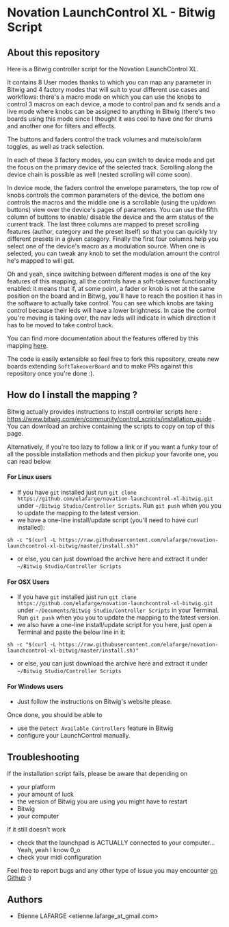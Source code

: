 Novation LaunchControl XL - Bitwig Script
=========================================

About this repository
---------------------

Here is a Bitwig controller script for the Novation LaunchControl XL.

It contains 8 User modes thanks to which you can map any parameter in Bitwig and
4 factory modes that will suit to your different use cases and workflows: there's
a macro mode on which you can use the knobs to control 3 macros on each device,
a mode to control pan and fx sends and a live mode where knobs can be assigned
to anything in Bitwig (there's two boards using this mode since I thought it was
cool to have one for drums and another one for filters and effects.

The buttons and faders control the track volumes and mute/solo/arm toggles, as
well as track selection.

In each of these 3 factory modes, you can switch to device mode and get the
focus on the primary device of the selected track. Scrolling along the device
chain is possible as well (nested scrolling will come soon).

In device mode, the faders control the envelope parameters, the top row of knobs
controls the common parameters of the device, the bottom one controls the macros
and the middle one is a scrollable (using the up/down buttons) view over the
device's pages of parameters. You can use the fifth column of buttons to enable/
disable the device and the arm status of the current track. The last three
columns are mapped to preset scrolling features (author, category and the preset
itself) so that you can quickly try different presets in a given category.
Finally the first four columns help you select one of the device's macro as a
modulation source. When one is selected, you can tweak any knob to set the
modulation amount the control he's mapped to will get.

Oh and yeah, since switching between different modes is one of the key features
of this mapping, all the controls have a soft-takeover functionality enabled: it
means that if, at some point, a fader or knob is not at the same position on the
board and in Bitwig, you'll have to reach the position it has in the software to
actually take control. You can see which knobs are taking control because their
leds will have a lower brightness. In case the control you're moving is taking
over, the nav leds will indicate in which direction it has to be moved to take
control back.

You can find more documentation about the features offered by this mapping [here](http://elafarge.github.io/novation-launchcontrol-xl-bitwig).

The code is easily extensible so feel free to fork this repository, create new
boards extending `SoftTakeoverBoard` and to make PRs against this repository
once you're done :).

How do I install the mapping ?
------------------------------

Bitwig actually provides instructions to install controller scripts here : https://www.bitwig.com/en/community/control_scripts/installation_guide . You can download an archive containing the scripts to copy on top of this page.

Alternatively, if you're too lazy to follow a link or if you want a funky tour of all the possible installation methods and then pickup your favorite one, you can read below.



#### For Linux users
- If you have `git` installed just run `git clone https://github.com/elafarge/novation-launchcontrol-xl-bitwig.git`  under `~/Bitwig Studio/Controller Scripts`. Run `git push` when you you to update the mapping to the latest version.
- we have a one-line install/update script (you'll need to have curl installed):
```shell
sh -c "$(curl -L https://raw.githubusercontent.com/elafarge/novation-launchcontrol-xl-bitwig/master/install.sh)"
```
- or else, you can just download the archive here and extract it under `~/Bitwig Studio/Controller Scripts`

#### For OSX Users
- If you have `git` installed just run `git clone https://github.com/elafarge/novation-launchcontrol-xl-bitwig.git`  under `~/Documents/Bitwig Studio/Controller Scripts` in your Terminal. Run `git push` when you you to update the mapping to the latest version.
- we also have a one-line install/update script for you here, just open a Terminal and paste the below line in it:
```shell
sh -c "$(curl -L https://raw.githubusercontent.com/elafarge/novation-launchcontrol-xl-bitwig/master/install.sh)"
```
- or else, you can just download the archive here and extract it under `~/Bitwig Studio/Controller Scripts`

#### For Windows users
- Just follow the instructions on Bitwig's website please.

Once done, you should be able to
- use the `Detect Available Controllers` feature in Bitwig
- configure your LaunchControl manually.

Troubleshooting
---------------

If the installation script fails, please be aware that depending on
- your platform
- your amount of luck
- the version of Bitwig you are using
you might have to restart
- Bitwig
- your computer

If it still doesn't work
- check that the launchpad is ACTUALLY connected to your computer... Yeah, yeah I know 0_o
- check your midi configuration

Feel free to report bugs and any other type of issue you may encounter [on Github](https://github.com/elafarge/novation-launchcontrol-xl-bitwig/issues/new) :)

Authors
-------
* Etienne LAFARGE <etienne.lafarge\_at\_gmail.com>

